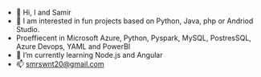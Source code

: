 - 👋 Hi, I and Samir
- 👀 I am interested in fun projects based on Python, Java, php or Andriod Studio.
- Proeffiecent in Microsoft Azure, Python, Pyspark, MySQL, PostresSQL, Azure Devops, YAML and PowerBI
- 🌱 I’m currently learning Node.js and Angular
- 📫 smrswnt20@gmail.com

<!---
smrswnt20/smrswnt20 is a ✨ special ✨ repository because its `README.md` (this file) appears on your GitHub profile.
You can click the Preview link to take a look at your changes.
--->

